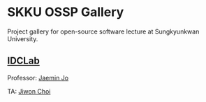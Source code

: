 # SKKU OSSP Gallery

Project gallery for open-source software lecture at Sungkyunkwan University.


##  [IDCLab](https://idclab.skku.edu)

Professor: [Jaemin Jo](https://github.com/e-) 

TA: [Jiwon Choi](htttps://git.jasonchoi.dev)